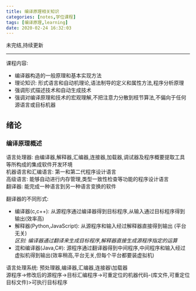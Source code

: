```yaml
---
title: 编译原理相关知识
categories: [notes,学位课程]
tags: [编译原理,learning]
date: 2020-02-24 16:32:03
---
```


未完结,持续更新

---

课程内容:
* 编译器构造的一般原理和基本实现方法
* 理论知识: 形式语言和自动机理论,语法制导的定义和属性方法,程序分析原理
* 强调形式描述技术和自动生成技术
* 强调对编译原理和技术的宏观理解,不把注意力分散到枝节算法,不偏向于任何源语言或目标机器

## 绪论

### 编译原理概述

语言处理器: 由编译器,解释器,汇编器,连接器,加载器,调试器及程序概要提取工具等所构成的集成软件开发环境  
机器语言和汇编语言: 第一和第二代程序设计语言  
高级语言: 能够自动进行内存管理,类型一致性检查等功能的程序设计语言  
翻译器: 能完成一种语言到另一种语言变换的软件

翻译器的不同形式:
* 编译器(c,c++): 从源程序通过编译器得到目标程序,从输入通过目标程序得到输出(效率高)
* 解释器(Python,JavaScript): 从源程序和输入经过解释器直接得到输出 (平台无关)  
*区别: 编译器通过翻译来生成目标程序,解释器直接生成源程序指定的运算*
* 混和编译器(Java,C#): 源程序通过翻译器得到中间程序,中间程序和输入经过虚拟机得到输出(效率稍高,平台无关,但每个平台都要装虚拟机)

语言处理系统: 预处理器,编译器,汇编器,连接器\加载器  
源程序->修改后的源程序->目标汇编程序->可重定位的机器代码-(库文件,可重定位目标文件)>可执行目标程序


















